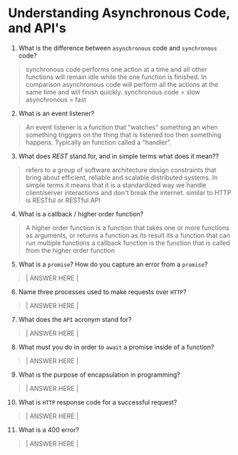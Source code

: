 # Understanding Asynchronous Code, and API's
01. What is the difference between `asynchronous` code and `synchronous` code?

  > synchronous code performs one action at a time and all other functions will remain idle while the one function is finished. In comparison asynchronous code will perform all the actions at the same time and will finish quickly.
  synchronous code = slow
  asynchronous = fast  

02. What is an event listener?

  > An event listener is a function that "watches" something an when something triggers on the thing that is listened too then something happens. Typically an function called a "handler".

03. What does *REST* stand for, and in simple terms what does it mean??

  > refers to a group of software architecture design constraints that bring about efficient, reliable and scalable distributed systems.
  In simple terms it means that it is a standardized way we handle client/server interactions and don't break the internet.
  similar to HTTP is RESTful or RESTful API

04. What is a callback / higher order function?

  > A higher order function is a function that takes one or more functions as arguments, or returns a function as its result
  its a function that can run multiple functions
  a callback function is the function that is called from the higher order function

05. What is a `promise`? How do you capture an error from a `promise`?

  > | ANSWER HERE |

06. Name three processes used to make requests over `HTTP`?

  > | ANSWER HERE |

07. What does the `API` acronym stand for?

  > | ANSWER HERE |

08. What must you do in order to `await` a promise inside of a function?

  > | ANSWER HERE |

09. What is the purpose of encapsulation in programming?

  > | ANSWER HERE |

10. What is `HTTP` response code for a successful request?

  > | ANSWER HERE |

11. What is a 400 error?

  > | ANSWER HERE |
